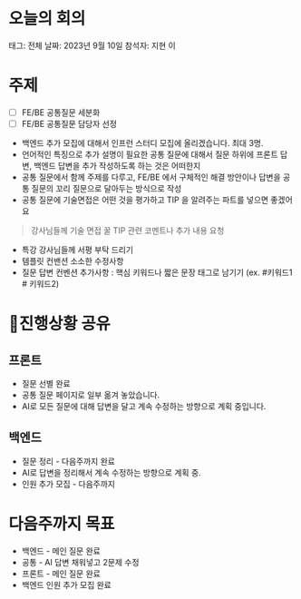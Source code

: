 # 오늘의 회의

태그: 전체
날짜: 2023년 9월 10일
참석자: 지현 이

# 주제

- [ ]  FE/BE 공통질문 세분화
- [ ]  FE/BE 공통질문 담당자 선정
- 백엔드 추가 모집에 대해서 인프런 스터디 모집에 올리겠습니다. 최대 3명.
- 언어적인 특징으로 추가 설명이 필요한 공통 질문에 대해서 질문 하위에 프론트 답변, 백엔드 답변을 추가 작성하도록 하는 것은 어떠한지
- 공통 질문에서 함께 주제를 다루고, FE/BE 에서 구체적인 해결 방안이나 답변을 공통 질문의 꼬리 질문으로 달아두는 방식으로 작성
- 공통 질문에 기술면접은 어떤 것을 평가하고 TIP 을 알려주는 파트를 넣으면 좋겠어요
> 강사님들께 기술 면접 꿀 TIP 관련 코멘트나 추가 내용 요청
- 특강 강사님들께 서평 부탁 드리기
- 템플릿 컨밴션 소소한 수정사항
- 질문 답변 컨벤션 추가사항 : 핵심 키워드나 짧은 문장 태그로 남기기 (ex. #키워드1 # 키워드2)

# 🔔진행상황 공유

## 프론트

- 질문 선별 완료
- 공통 질문 페이지로 일부 옮겨 놓았습니다.
- AI로 모든 질문에 대해 답변을 달고 계속 수정하는 방향으로 계획 중입니다.

## 백엔드

- 질문 정리 - 다음주까지 완료
- AI로 답변을 정리해서 계속 수정하는 방향으로 계획 중.
- 인원 추가 모집 - 다음주까지

# 다음주까지 목표

- 백엔드 - 메인 질문 완료
- 공통 - AI 답변 채워넣고 2문제 수정
- 프론트 - 메인 질문 완료
- 백엔드 인원 추가 모집 완료